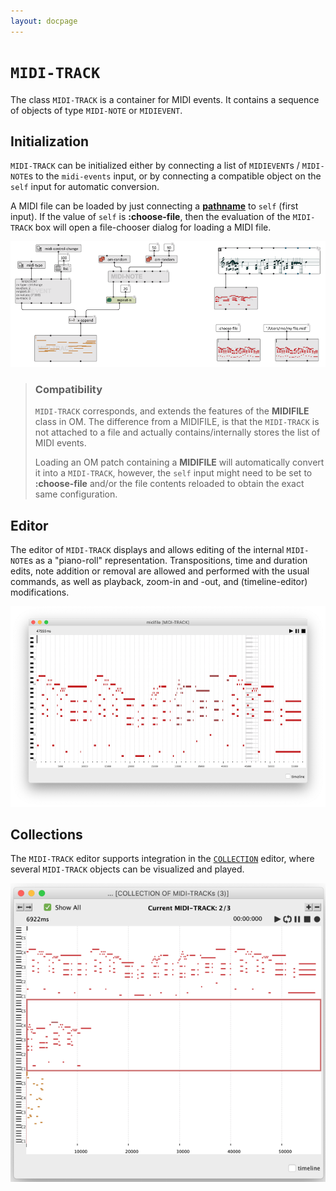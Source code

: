 ```yaml
---
layout: docpage
---
```


# `MIDI-TRACK`

The class `MIDI-TRACK` is a container for MIDI events. It contains a sequence of objects of type `MIDI-NOTE` or `MIDIEVENT`. 


## Initialization

`MIDI-TRACK` can be initialized either by connecting a list of `MIDIEVENT`s / `MIDI-NOTE`s to the `midi-events` input, or by connecting a compatible object on the `self` input for automatic conversion.

A MIDI file can be loaded by just connecting a **[pathname](file-io)** to `self` (first input). If the value of `self` is **:choose-file**, then the evaluation of the `MIDI-TRACK` box will open a file-chooser dialog for loading a MIDI file. 

<img src="midi-track_img/midi-track-init.png"> 

> ### Compatibility
> 
> `MIDI-TRACK` corresponds, and extends the features of the **MIDIFILE** class in OM. The difference from a MIDIFILE, is that the `MIDI-TRACK` is not attached to a file and actually contains/internally stores the list of MIDI events.
> 
> Loading an OM patch containing a **MIDIFILE** will automatically convert it into a `MIDI-TRACK`, however, the `self` input might need to be set to **:choose-file** and/or the file contents reloaded to obtain the exact same configuration.

## Editor

The editor of `MIDI-TRACK` displays and allows editing of the internal `MIDI-NOTE`s as a "piano-roll" representation. 
Transpositions, time and duration edits, note addition or removal are allowed and performed with the usual commands, as well as playback, zoom-in and -out, and (timeline-editor) modifications.

<img src="midi-track_img/midi-track-editor.png"> 

## Collections

The `MIDI-TRACK` editor supports integration in the [`COLLECTION`](store-collect#collection) editor, where several `MIDI-TRACK` objects can be visualized and played.

<img src="store-collect_img/collection-editor-showall-midi-track.png">
